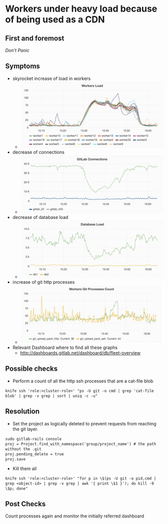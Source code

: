 # Workers under heavy load because of being used as a CDN

## First and foremost

*Don't Panic*

## Symptoms

* skyrocket increase of load in workers
  * ![Sample High Load on Workers](../img/workers-high-load.png)
* decrease of connections
  * ![Sample of low HTTP connections](../img/low-connections.png)
* decrease of database load
  * ![Sample of low database load](../img/low-database-load.png)
* increase of git http processes
  * ![Sample of high count of git http processes](../img/high-http-git-processes.png)
* Relevant Dashboard where to find all these graphs
  * http://dashboards.gitlab.net/dashboard/db/fleet-overview

## Possible checks

* Perform a count of all the http ssh processes that are a cat-file blob

```
knife ssh 'role:<cluster-role>' "ps -U git -o cmd | grep 'cat-file blob' | grep -v grep | sort | uniq -c -u"
```

## Resolution

* Set the project as logically deleted to prevent requests from reaching the git layer.

```
sudo gitlab-rails console
proj = Project.find_with_namespace('group/project_name') # the path without the .git
proj.pending_delete = true
proj.save
```

* Kill them all

```
knife ssh 'role:<cluster-role>' "for p in \$(ps -U git -o pid,cmd | grep <object-id> | grep -v grep | awk '{ print \$1 }'); do kill -9 \$p; done"
```

## Post Checks

Count processes again and monitor the initially referred dashboard
